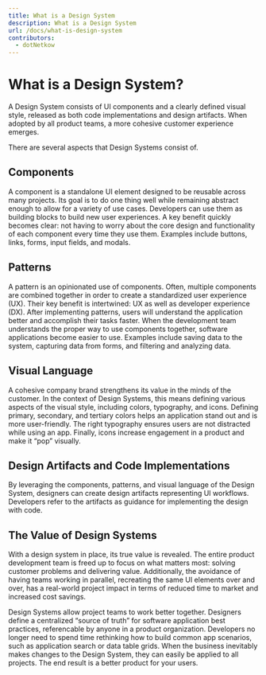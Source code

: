 ```yaml
---
title: What is a Design System
description: What is a Design System
url: /docs/what-is-design-system
contributors:
  - dotNetkow
---
```


# What is a Design System?

A Design System consists of UI components and a clearly defined visual style, released as both code implementations and design artifacts. When adopted by all product teams, a more cohesive customer experience emerges.

There are several aspects that Design Systems consist of.

## Components
A component is a standalone UI element designed to be reusable across many projects. Its goal is to do one thing well while remaining abstract enough to allow for a variety of use cases. Developers can use them as building blocks to build new user experiences. A key benefit quickly becomes clear: not having to worry about the core design and functionality of each component every time they use them. Examples include buttons, links, forms, input fields, and modals.

## Patterns
A pattern is an opinionated use of components. Often, multiple components are combined together in order to create a standardized user experience (UX). Their key benefit is intertwined: UX as well as developer experience (DX). After implementing patterns, users will understand the application better and accomplish their tasks faster. When the development team understands the proper way to use components together, software applications become easier to use. Examples include saving data to the system, capturing data from forms, and filtering and analyzing data.

## Visual Language
A cohesive company brand strengthens its value in the minds of the customer. In the context of Design Systems, this means defining various aspects of the visual style, including colors, typography, and icons. Defining primary, secondary, and tertiary colors helps an application stand out and is more user-friendly. The right typography ensures users are not distracted while using an app. Finally, icons increase engagement in a product and make it “pop” visually.

## Design Artifacts and Code Implementations
By leveraging the components, patterns, and visual language of the Design System, designers can create design artifacts representing UI workflows. Developers refer to the artifacts as guidance for implementing the design with code.

## The Value of Design Systems
With a design system in place, its true value is revealed. The entire product development team is freed up to focus on what matters most: solving customer problems and delivering value. Additionally, the avoidance of having teams working in parallel, recreating the same UI elements over and over,   has a real-world project impact in terms of reduced time to market and increased cost savings.

Design Systems allow project teams to work better together. Designers define a centralized “source of truth” for software application best practices, referencable by anyone in a product organization. Developers no longer need to spend time rethinking how to build common app scenarios, such as application search or data table grids. When the business inevitably makes changes to the Design System, they can easily be applied to all projects. The end result is a better product for your users.
